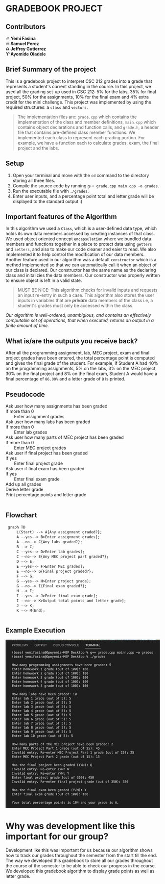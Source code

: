 # GRADEBOOK PROJECT

## Contributors
:leo: **Yemi Fasina <br/>
:aquarius: Samuel Perez <br/>
:libra: Jeffrey Gutierrez <br/>
:aries: Ayomide Oladele** <br/>

## Brief Summary of the project

This is a gradebook project to interpret CSC 212 grades into a grade that represents a student's current standing in the course. In this project, we used all the grading set-up used in CSC 212: 5% for the labs, 35% for final project, 50% for the assignments, 10% for the final exam and 4% extra credit for the mini challenge. This project was implemented by using the required structures: a `class` and `vectors`. 
> The implementation files are: `grade.cpp` which contains the implementation of the class and member definitions, `main.cpp` which contains object declarations and function calls, and `grade.h`, a header file that contains pre-defined class member functions.
We implemented each class to represent each grading portion. For example, we have a function each to calculate grades, exam, the final project and the labs.

## Setup
1. Open your terminal and move with the `cd` command to the directory storing all three files.
2. Compile the source code by running `g++ grade.cpp main.cpp -o grades`.
3. Run the executable file with `./grades`.
4. Enter user inputs, and a percentage point total and letter grade will be displayed to the standard output :)


## Important features of the Algorithm 

In this algorithm we used a `Class`, which is a user-defined data type, which holds its own data members accessed by creating instances of that class. We used object oriented concept `encapsulation` where we bundled data members and functions together in a place to protect data using `getters` and `setters`, and also to make our code cleaner and eaier to read. We also implemented it to help control the modification of our data members. Another feature used in our algorithm was a default `constructor` which is a method implemented so that we can automatically call it when an object of our class is declared. Our constructor has the same name as the declaring class and initalizies the data members. Our constructor was properly written to ensure object is left in a valid state. 

> MUST BE NICE: This algorithm checks for invalid inputs and requests an input re-entry in such a case. This algorithm also stores the user inputs in variables that are ***private*** data members of the class i.e, a student's grades must only be accessed within the class.

*Our algorithm is well-ordered, unambigious, and contains an effectively computable set of operations, that when executed, returns an output in a finite amount of time.*

## What is/are the outputs you receive back?

After all the programming assignment, lab, MEC project, exam and final project grades have been entered, the total percentage point is computed and gives the final grade of the student. For example, if Student A had 40% on the programming assignments, 5% on the labs, 3% on the MEC project, 30% on the final project and 8% on the final exam, Student A would have a final percentage of `86.00%` and a letter grade of `B` is printed. 

## Pseudocode

Ask user how many assignments has been graded </br>
If more than 0 </br>
&nbsp;&nbsp;&nbsp;&nbsp;&nbsp;&nbsp; Enter assignment grades </br>
Ask user how many labs has been graded </br>
If more than 0 </br>
&nbsp;&nbsp;&nbsp;&nbsp;&nbsp;&nbsp; Enter lab grades </br>
Ask user how many parts of MEC project has been graded </br>
If more than 0 </br>
&nbsp;&nbsp;&nbsp;&nbsp;&nbsp;&nbsp; Enter MEC project grades </br>
Ask user if final project has been graded </br>
If yes </br>
&nbsp;&nbsp;&nbsp;&nbsp;&nbsp;&nbsp; Enter final project grade </br>
Ask user if final exam has been graded </br>
If yes </br>
&nbsp;&nbsp;&nbsp;&nbsp;&nbsp;&nbsp; Enter final exam grade </br>
Add up all grades </br>
Derive letter grade </br>
Print percentage points and letter grade </br>
</br>

<!--This algorithm takes in various inputs for the various grading portions of the course. For the assignments, it takes in the input of how many assignments has been graded, and a grade for each assignment graded. For the labs, it takes in the input of how many labs has been graded; and a grade for each lab graded. For the MEC project, it asks how many parts of the project has been graded, then asks for the grades of each part of the project graded. For the final project, it asks if the final project has been graded, if th input is yes, then it asks for the grade of the project. Finally, similar to the final project, it asks if the final exam, it asks if that has been graded, if yes, it then asks for the received grade. The output of the algorithm prints out the total percentage points of the user and a letter grade. -->

## Flowchart
```mermaid
 graph TD
     L(Start) --> A{Any assignment graded?};
     A --yes--> B>Enter assignment grades];
     A --no--> C{Any labs graded?};
     B --> C;
     C --yes--> D>Enter lab grades];
     C --no--> E{Any MEC project part graded?};
     D --> E;
     E --yes--> F>Enter MEC grades];
     E --no--> G{Final project graded?};
     F --> G;
     G --yes--> H>Enter project grade];
     G --no--> I{Final exam graded?};
     H --> I;
     I --yes--> J>Enter final exam grade];
     I --no--> K>Output total points and letter grade];
     J --> K;
     K --> M(End);
     
 ```

## Example Execution
![Execution Screenshot](https://github.com/Jeffrey401/gradebook-212/blob/main/exampleexec.png)

# Why was development like this important for our group?

Development like this was important for us because our algorithm shows how to track our grades throughout the semester from the start till the end. The way we developed this gradebook to store all our grades throughout the course of the semester to be able to check our progress in the course. We developed this gradebook algorithm to display grade points as well as letter grade. 
  

<!-- ## Detailed Instruction on how to compile the algorithm 
- How to input data
  When this program is run, it asks for how many programming assignments have been graded, then based off the number inputted by the user, it asks for the grades of each of the homework assignments, after the number of homework grades have been inputted the next thing asked is the number of labs that have been graded, based off the number of labs that have been inputted it asks the user for each of the lab grades. Afterwards, the program asks for how many parts of the MEC project that has been graded, based on hoe many have been graded it asks for the score of the parts graded, so if one has been graded it only asks for the score of the first part, and if both have been graded it asks for the grade of both of the MEC project. After is the final project, the program asks the user if the final project has been graded, if the input is N, it moves to the next part which is the final exam , but if the final project has been graded then it asks the user for the score of the final project. Then the last input would be the final exam. The program asks the user if the final exam has been graded, and then asks for the grade received for the final project.
   After all the input have been received, it outputs the total grade of the user and prints out the letter grade as well. For example: if the calculated final grade is 94 it prints out 94 and also prints out the letter grade A. -->



